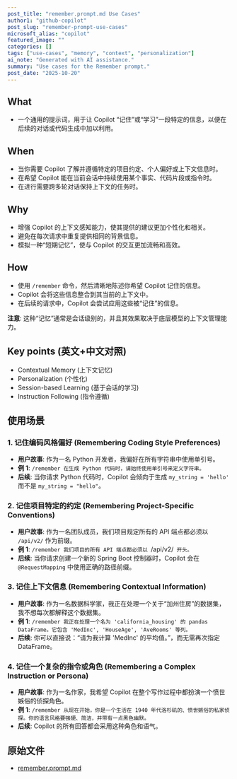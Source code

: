 ```yaml
---
post_title: "remember.prompt.md Use Cases"
author1: "github-copilot"
post_slug: "remember-prompt-use-cases"
microsoft_alias: "copilot"
featured_image: ""
categories: []
tags: ["use-cases", "memory", "context", "personalization"]
ai_note: "Generated with AI assistance."
summary: "Use cases for the Remember prompt."
post_date: "2025-10-20"
---
```


<!-- markdownlint-disable MD041 -->

## What

- 一个通用的提示词，用于让 Copilot “记住”或“学习”一段特定的信息，以便在后续的对话或代码生成中加以利用。

## When

- 当你需要 Copilot 了解并遵循特定的项目约定、个人偏好或上下文信息时。
- 在希望 Copilot 能在当前会话中持续使用某个事实、代码片段或指令时。
- 在进行需要跨多轮对话保持上下文的任务时。

## Why

- 增强 Copilot 的上下文感知能力，使其提供的建议更加个性化和相关。
- 避免在每次请求中重复提供相同的背景信息。
- 模拟一种“短期记忆”，使与 Copilot 的交互更加流畅和高效。

## How

- 使用 `/remember` 命令，然后清晰地陈述你希望 Copilot 记住的信息。
- Copilot 会将这些信息整合到其当前的上下文中。
- 在后续的请求中，Copilot 会尝试应用这些被“记住”的信息。

**注意**: 这种“记忆”通常是会话级别的，并且其效果取决于底层模型的上下文管理能力。

## Key points (英文+中文对照)

- Contextual Memory (上下文记忆)
- Personalization (个性化)
- Session-based Learning (基于会话的学习)
- Instruction Following (指令遵循)

## 使用场景

### 1. 记住编码风格偏好 (Remembering Coding Style Preferences)

- **用户故事**: 作为一名 Python 开发者，我偏好在所有字符串中使用单引号。
- **例 1**: `/remember 在生成 Python 代码时，请始终使用单引号来定义字符串。`
- **后续**: 当你请求 Python 代码时，Copilot 会倾向于生成 `my_string = 'hello'` 而不是 `my_string = "hello"`。

### 2. 记住项目特定的约定 (Remembering Project-Specific Conventions)

- **用户故事**: 作为一名团队成员，我们项目规定所有的 API 端点都必须以 `/api/v2/` 作为前缀。
- **例 1**: `/remember 我们项目的所有 API 端点都必须以 `/api/v2/` 开头。`
- **后续**: 当你请求创建一个新的 Spring Boot 控制器时，Copilot 会在 `@RequestMapping` 中使用正确的路径前缀。

### 3. 记住上下文信息 (Remembering Contextual Information)

- **用户故事**: 作为一名数据科学家，我正在处理一个关于“加州住房”的数据集，我不想每次都解释这个数据集。
- **例 1**: `/remember 我正在处理一个名为 'california_housing' 的 pandas DataFrame。它包含 'MedInc', 'HouseAge', 'AveRooms' 等列。`
- **后续**: 你可以直接说：“请为我计算 'MedInc' 的平均值。”，而无需再次指定 DataFrame。

### 4. 记住一个复杂的指令或角色 (Remembering a Complex Instruction or Persona)

- **用户故事**: 作为一名作家，我希望 Copilot 在整个写作过程中都扮演一个愤世嫉俗的侦探角色。
- **例 1**: `/remember 从现在开始，你是一个生活在 1940 年代洛杉矶的、愤世嫉俗的私家侦探。你的语言风格要强硬、简洁，并带有一点黑色幽默。`
- **后续**: Copilot 的所有回答都会采用这种角色和语气。

## 原始文件

- [remember.prompt.md](../../prompts/remember.prompt.md)
